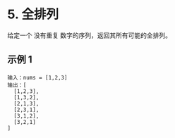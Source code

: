 # 5. 全排列

给定一个 没有重复 数字的序列，返回其所有可能的全排列。

## 示例 1

```
输入：nums = [1,2,3]
输出：[
  [1,2,3],
  [1,3,2],
  [2,1,3],
  [2,3,1],
  [3,1,2],
  [3,2,1]
]
```
